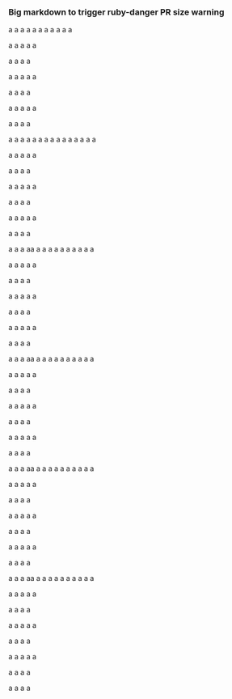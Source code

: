 ### Big markdown to trigger ruby-danger PR size warning

a
a
a
a
a
a
a
a
a
a
a

a
a
a
a
a

a
a
a
a

a
a
a
a
a

a
a
a
a

a
a
a
a
a

a
a
a
a

a
a
a
a
a
a
a
a
a
a
a
a
a
a
a

a
a
a
a
a

a
a
a
a

a
a
a
a
a

a
a
a
a

a
a
a
a
a

a
a
a
a

a
a
a
aa
a
a
a
a
a
a
a
a
a
a

a
a
a
a
a

a
a
a
a

a
a
a
a
a

a
a
a
a

a
a
a
a
a

a
a
a
a

a
a
a
aa
a
a
a
a
a
a
a
a
a
a

a
a
a
a
a

a
a
a
a

a
a
a
a
a

a
a
a
a

a
a
a
a
a

a
a
a
a

a
a
a
aa
a
a
a
a
a
a
a
a
a
a

a
a
a
a
a

a
a
a
a

a
a
a
a
a

a
a
a
a

a
a
a
a
a

a
a
a
a

a
a
a
aa
a
a
a
a
a
a
a
a
a
a

a
a
a
a
a

a
a
a
a

a
a
a
a
a

a
a
a
a

a
a
a
a
a

a
a
a
a

a
a
a
a